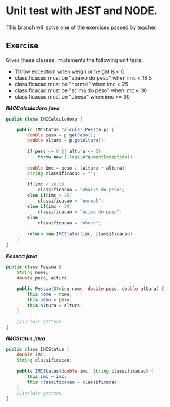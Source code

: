 # Unit test with JEST and NODE.

This branch will solve one of the exercises passed by teacher.

## Exercise

Gives these classes, implements the following unit tests:
+ Throw exception when weigh or height is < 0
+ classificacao must be "abaixo do peso" when imc < 18.5
+ classificacao must be "normal" when imc < 25
+ classificacao must be "acima do peso" when imc < 30
+ classificacao must be "obeso" when imc >= 30

***IMCCalculadora.java***
```java
public class IMCCalculadora {

    public IMCStatus calcular(Pessoa p) {
        double peso = p.getPeso();
        double altura = p.getAltura();
        
        if(peso <= 0 || altura <= 0)
            throw new IllegalArgumentException();
        
        double imc = peso / (altura * altura);
        String classificacao = "";
        
        if(imc < 18.5)
            classificacao = "abaixo do peso";
        else if(imc < 25)
            classificacao = "normal";
        else if(imc < 30)
            classificacao = "acima do peso";
        else
            classificacao = "obeso";
        
        return new IMCStatus(imc, classificacao);
    }
}
```

***Pessoa.java***
```java
public class Pessoa {
    String nome;
    double peso, altura;
    
    public Pessoa(String nome, double peso, double altura) {
        this.nome = nome;
        this.peso = peso;
        this.altura = altura;
    }

    //incluir getters
}
```

***IMCStatus.java***
```java
public class IMCStatus {
    double imc;
    String classificacao;
    
    public IMCStatus(double imc, String classificacao) {
        this.imc = imc;
        this.classificacao = classificacao;
    }
    //incluir getters
}
```
